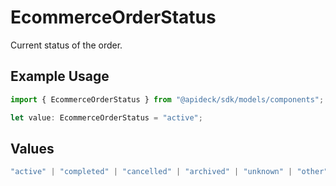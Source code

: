 # EcommerceOrderStatus

Current status of the order.

## Example Usage

```typescript
import { EcommerceOrderStatus } from "@apideck/sdk/models/components";

let value: EcommerceOrderStatus = "active";
```

## Values

```typescript
"active" | "completed" | "cancelled" | "archived" | "unknown" | "other"
```